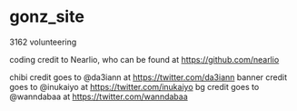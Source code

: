 # gonz_site
 3162 volunteering

coding credit to Nearlio, who can be found at https://github.com/nearlio

 chibi credit goes to @da3iann at https://twitter.com/da3iann
 banner credit goes to @inukaiyo at https://twitter.com/inukaiyo
 bg credit goes to @wanndabaa at https://twitter.com/wanndabaa